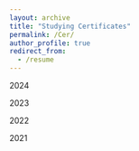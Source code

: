 ```yaml
---
layout: archive
title: "Studying Certificates"
permalink: /Cer/
author_profile: true
redirect_from:
  - /resume
---
```


2024


2023


2022


2021
